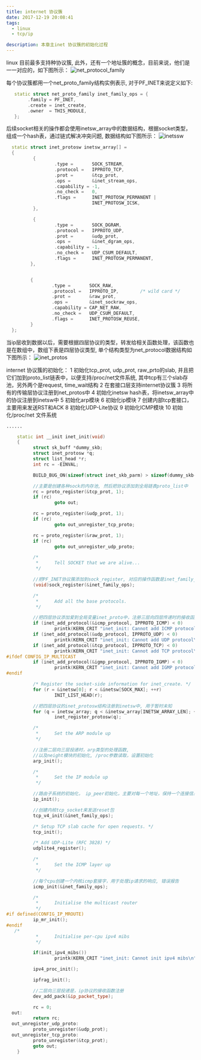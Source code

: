 ```yaml
---
title: internet 协议簇
date: 2017-12-19 20:08:41
tags:
  - linux
  - tcp/ip

description: 本章主inet 协议簇的初始化过程
---
```

   linux 目前最多支持种协议簇, 此外，还有一个地址簇的概念，目前来说，他们是一一对应的，如下图所示：
   ![net_protocol_family](2017-12-19-net-protocol-family/protocol_family.png)

   每个协议簇都用一个net_proto_family结构实例表示, 对于PF_INET来说定义如下:

```cpp
   static struct net_proto_family inet_family_ops = {
        .family = PF_INET,
        .create = inet_create,
        .owner  = THIS_MODULE,
   };
```

  后续socket相关的操作都会使用inetsw_array中的数据结构，根据socket类型，组成一个hash表，通过链式解决冲突问题, 数据结构如下图所示：
   ![inetssw](2017-12-19-net-protocol-family/inetsw.png)
    
```cpp
  static struct inet_protosw inetsw_array[] =
  {
          {
                  .type =       SOCK_STREAM,
                  .protocol =   IPPROTO_TCP,
                  .prot =       &tcp_prot,
                  .ops =        &inet_stream_ops,
                  .capability = -1,
                  .no_check =   0,
                  .flags =      INET_PROTOSW_PERMANENT |
                                INET_PROTOSW_ICSK,
          },

          {
                  .type =       SOCK_DGRAM,
                  .protocol =   IPPROTO_UDP,
                  .prot =       &udp_prot,
                  .ops =        &inet_dgram_ops,
                  .capability = -1,
                  .no_check =   UDP_CSUM_DEFAULT,
                  .flags =      INET_PROTOSW_PERMANENT,
         },


         {
                 .type =       SOCK_RAW,
                 .protocol =   IPPROTO_IP,        /* wild card */
                 .prot =       &raw_prot,
                 .ops =        &inet_sockraw_ops,
                 .capability = CAP_NET_RAW,
                 .no_check =   UDP_CSUM_DEFAULT,
                 .flags =      INET_PROTOSW_REUSE,
         }
  }; 
```
  当ip层收到数据以后，需要根据四层协议的类型，转发给相关函数处理，该函数也是在数组中，数组下表是四层协议类型, 单个结构类型为net_protocol数据结构如下图所示：
   ![inet_protos](2017-12-19-net-protocol-family/inet_protos.png)

  internet 协议簇的初始化：
    1 初始化tcp_prot, udp_prot, raw_prto的slab, 并且把它们加到proto_list链表中，以便支持/proc/net文件系统, 其中tcp有三个slab存池，另外两个是request, time_wait结构
    2 在套接口层支持internet协议簇
    3 将所有的传输层协议注册到net_protos中
    4 初始化inetsw hash表，将inetsw_array中的协议注册到inetsw中
    5 初始化arp模块
    6 初始化ip模块
    7 创建内部tcp套接口， 主要用来发送RST和ACK
    8 初始化UDP-Lite协议
    9 初始化ICMP模块
    10 初始化/proc/net 文件系统

    ......

```cpp
    static int __init inet_init(void)
    {
          struct sk_buff *dummy_skb;
          struct inet_protosw *q;
          struct list_head *r;
          int rc = -EINVAL;

          BUILD_BUG_ON(sizeof(struct inet_skb_parm) > sizeof(dummy_skb->cb));

          //主要是创建各种sock的内存池, 然后把协议添加到全局链表proto_list中
          rc = proto_register(&tcp_prot, 1);
          if (rc)
                  goto out;

          rc = proto_register(&udp_prot, 1);
          if (rc)
                  goto out_unregister_tcp_proto;

          rc = proto_register(&raw_prot, 1);
          if (rc)
                  goto out_unregister_udp_proto;

          /*
           *      Tell SOCKET that we are alive...
           */

          //把PF_INET协议簇添加到sock_register, 对应的操作函数是inet_family_ops, 创建套接字是的创建函数
          (void)sock_register(&inet_family_ops);

          /*
           *      Add all the base protocols.
           */

          //把四层协议添加爱到全局变量inet_proto中，注册三层向四层传递时的接收函数
          if (inet_add_protocol(&icmp_protocol, IPPROTO_ICMP) < 0)
                  printk(KERN_CRIT "inet_init: Cannot add ICMP protocol\n");
          if (inet_add_protocol(&udp_protocol, IPPROTO_UDP) < 0)
                  printk(KERN_CRIT "inet_init: Cannot add UDP protocol\n");
          if (inet_add_protocol(&tcp_protocol, IPPROTO_TCP) < 0)
                  printk(KERN_CRIT "inet_init: Cannot add TCP protocol\n");
#ifdef CONFIG_IP_MULTICAST
          if (inet_add_protocol(&igmp_protocol, IPPROTO_IGMP) < 0)
                  printk(KERN_CRIT "inet_init: Cannot add IGMP protocol\n");
#endif

          /* Register the socket-side information for inet_create. */
          for (r = &inetsw[0]; r < &inetsw[SOCK_MAX]; ++r)
                  INIT_LIST_HEAD(r);

          //把四层协议的inet_protosw结构注册到inetsw中, 用于暂时未知
          for (q = inetsw_array; q < &inetsw_array[INETSW_ARRAY_LEN]; ++q)
                  inet_register_protosw(q);

          /*
           *      Set the ARP module up
           */

          //注册二层向三层投递时，arp类型的处理函数, 
          //以及neight模块的初始化, /proc参数读取，设置初始化
          arp_init();

          /*
           *      Set the IP module up
           */

          //路由子系统的初始化， ip_peer初始化，主要对每一个地址，保持一个连接信息，生成ip包的id
          ip_init();

          //创建内核tcp_socket来发送reset包
          tcp_v4_init(&inet_family_ops);

          /* Setup TCP slab cache for open requests. */
          tcp_init();

          /* Add UDP-Lite (RFC 3828) */
          udplite4_register();

          /*
           *      Set the ICMP layer up
           */

          //每个cpu创建一个内核icmp套接字，用于处理ip请求的响应, 错误报告
          icmp_init(&inet_family_ops);

          /*
           *      Initialise the multicast router
           */
#if defined(CONFIG_IP_MROUTE)
          ip_mr_init();
#endif
   /*
           *      Initialise per-cpu ipv4 mibs
           */

          if(init_ipv4_mibs())
                  printk(KERN_CRIT "inet_init: Cannot init ipv4 mibs\n"); ;

          ipv4_proc_init();

          ipfrag_init();

          //二层向三层投递是，ip协议的接收函数注册
          dev_add_pack(&ip_packet_type);

          rc = 0;
  out:
          return rc;
  out_unregister_udp_proto:
          proto_unregister(&udp_prot);
  out_unregister_tcp_proto:
          proto_unregister(&tcp_prot);
          goto out;
    }
```
